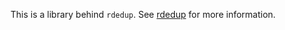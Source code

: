 This is a library behind `rdedup`. See [rdedup][rdedup] for more information.

[rdedup]: https://github.com/dpc/rdedup
